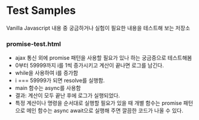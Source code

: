 # Test Samples

Vanilla Javascript 내용 중 궁금하거나 실험이 필요한 내용을 테스트해 보는 저장소

### promise-test.html

* ajax 통신 외에 promise 패턴을 사용할 필요가 있나 하는 궁금증으로 테스트해봄
* 0부터 59999까지 i를 1씩 증가시키고 계산이 끝나면 로그를 남긴다.
* while을 사용하여 i를 증가함
* i === 59999가 되면 resolve를 실행함.
* main 함수는 async를 사용함
* 결과: 계산이 모두 끝난 후에 로그가 실행되었다.
* 특정 계산이나 명령을 순서대로 실행할 필요가 있을 때 개별 함수는 promise 패턴으로
메인 함수는 async await으로 실행해 주면 깔끔한 코드가 나올 수 있다.


